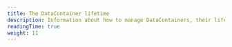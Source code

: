 ```yaml
---
title: The DataContainer lifetime
description: Information about how to manage DataContainers, their lifetime, and lazy-loading.
readingTime: true
weight: 11
---
```

